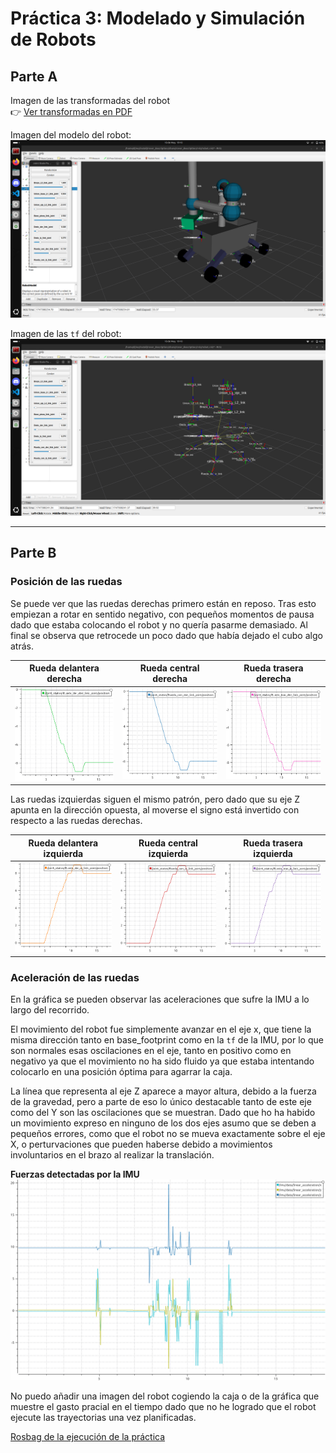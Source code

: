 # Práctica 3: Modelado y Simulación de Robots

## Parte A

Imagen de las transformadas del robot  
👉 [Ver transformadas en PDF](data/rover_frames.pdf)  

Imagen del modelo del robot:  
![Modelo del robot](data/rover_model.png)

Imagen de las `tf` del robot:  
![Transformaciones del robot](data/rover_tfs.png)

---

## Parte B

### Posición de las ruedas
Se puede ver que las ruedas derechas primero están en reposo. Tras esto empiezan a rotar en sentido negativo, con pequeños momentos de pausa dado que estaba colocando el robot y no quería pasarme demasiado. Al final se observa que retrocede un poco dado que había dejado el cubo algo atrás.

| **Rueda delantera derecha** |  **Rueda central derecha** | **Rueda trasera derecha** |
| :---: | :---: | :---: |
| ![Rueda delantera derecha](data/plot_del_der.png) | ![Rueda central derecha](data/plot_cen_der.png) | ![Rueda trasera derecha](data/plot_tras_der.png) |

Las ruedas izquierdas siguen el mismo patrón, pero dado que su eje Z apunta en la dirección opuesta, al moverse el signo está invertido con respecto a las ruedas derechas.

| **Rueda delantera izquierda**  |  **Rueda central izquierda**   | **Rueda trasera izquierda**  |
| :---: | :---: | :---: |
| ![Rueda delantera izquierda](data/plot_del_iz.png) | ![Rueda central izquierda](data/plot_cen_iz.png) | ![Rueda trasera izquierda](data/plot_tras_iz.png) |

### Aceleración de las ruedas

En la gráfica se pueden observar las aceleraciones que sufre la IMU a lo largo del recorrido.

El movimiento del robot fue simplemente avanzar en el eje x, que tiene la misma dirección tanto en base_footprint como en la `tf` de la IMU, por lo que son normales esas oscilaciones en el eje, tanto en positivo como en negativo ya que el movimiento no ha sido fluido ya que estaba intentando colocarlo en una posición óptima para agarrar la caja.

La línea que representa al eje Z aparece a mayor altura, debido a la fuerza de la gravedad, pero a parte de eso lo único destacable tanto de este eje como del Y son las oscilaciones que se muestran. Dado que ho ha habido un movimiento expreso en ninguno de los dos ejes asumo que se deben a pequeños errores, como que el robot no se mueva exactamente sobre el eje X, o perturvaciones que pueden haberse debido a movimientos involuntarios en el brazo al realizar la translación.

**Fuerzas detectadas por la IMU**  
![IMU](data/plot_aceleracion.png)

No puedo añadir una imagen del robot cogiendo la caja o de la gráfica que muestre el gasto pracial en el tiempo dado que no he logrado que el robot ejecute las trayectorias una vez planificadas.


[Rosbag de la ejecución de la práctica](https://urjc-my.sharepoint.com/:f:/g/personal/d_lopezm_2022_alumnos_urjc_es/ErMHlDa3HJNNtZf15pczcjMBOtxUywlsjJ3Jw8LkqS-MvA?e=a9YT0R)
